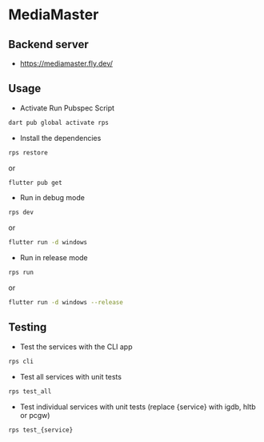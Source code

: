 # MediaMaster

## Backend server
- https://mediamaster.fly.dev/

## Usage

- Activate Run Pubspec Script
```bash
dart pub global activate rps
```

- Install the dependencies
```bash
rps restore
```
or
```bash
flutter pub get
```

- Run in debug mode
```bash
rps dev
```
or
```bash
flutter run -d windows
```

- Run in release mode
```bash
rps run
```
or
```bash
flutter run -d windows --release
```

## Testing

- Test the services with the CLI app
```bash
rps cli
```

- Test all services with unit tests
```bash
rps test_all
```

- Test individual services with unit tests (replace {service} with igdb, hltb or pcgw)
```bash
rps test_{service}
```
